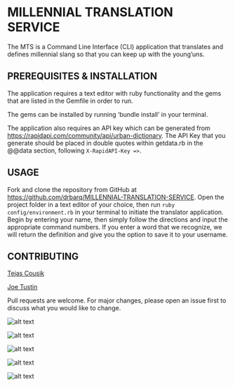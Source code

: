 # MILLENNIAL TRANSLATION SERVICE

The MTS is a Command Line Interface (CLI) application that translates and defines millennial slang so that you can keep up with the young’uns.

## PREREQUISITES & INSTALLATION

The application requires a text editor with ruby functionality and the gems that are listed in the Gemfile in order to run.

The gems can be installed by running ‘bundle install’ in your terminal.

The application also requires an API key which can be generated from https://rapidapi.com/community/api/urban-dictionary.
The API Key that you generate should be placed in double quotes within getdata.rb in the @@data section, following ```X-RapidAPI-Key =>```.


## USAGE

Fork and clone the repository from GitHub at https://github.com/drbarq/MILLENNIAL-TRANSLATION-SERVICE.
Open the project folder in a text editor of your choice, then run ```ruby config/environment.rb``` in your terminal to initiate the translator application.
Begin by entering your name, then simply follow the directions and input the appropriate command numbers.
If you enter a word that we recognize, we will return the definition and give you the option to save it to your username.


## CONTRIBUTING

[Tejas Cousik](https://github.com/tcousik)

[Joe Tustin](https://github.com/drbarq)

Pull requests are welcome. For major changes, please open an issue first to discuss what you would like to change.

![alt text](https://i.imgur.com/VNchlNI.png)

![alt text](https://i.imgur.com/RBg5pKZ.png)

![alt text](https://i.imgur.com/vjxZmBJ.png)

![alt text](https://i.imgur.com/KWONvbm.png)

![alt text](https://i.imgur.com/QwYW79G.png)


